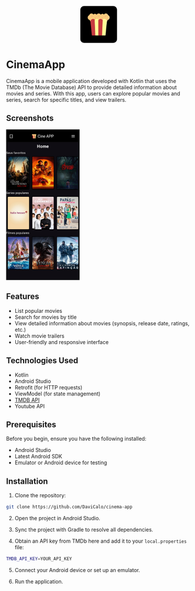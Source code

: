 <div align="center">
  <img alt="Logo" src="https://raw.githubusercontent.com/DaviCalo/cinema-app/main/app/src/main/ic_launcher-playstore.png" width="100" style="border-radius: 10px;"/>
</div>

# CinemaApp

CinemaApp is a mobile application developed with Kotlin that uses the TMDb (The Movie Database) API to provide detailed information about movies and series. With this app, users can explore popular movies and series, search for specific titles, and view trailers.

## Screenshots

<div>
  <img alt="home screen" src="https://raw.githubusercontent.com/DaviCalo/cinema-app/main/app/src/main/res/drawable/cine_app.png" width="200"/>
</div>

## Features

- List popular movies
- Search for movies by title
- View detailed information about movies (synopsis, release date, ratings, etc.)
- Watch movie trailers
- User-friendly and responsive interface

## Technologies Used

- Kotlin
- Android Studio
- Retrofit (for HTTP requests)
- ViewModel (for state management)
- <a href="https://developer.themoviedb.org/reference/intro/getting-started">TMDB API </a>
- Youtube API

## Prerequisites

Before you begin, ensure you have the following installed:

- Android Studio
- Latest Android SDK
- Emulator or Android device for testing

## Installation

1. Clone the repository:

```sh
git clone https://github.com/DaviCalo/cinema-app
```
2. Open the project in Android Studio.
    
3.   Sync the project with Gradle to resolve all dependencies.
    
4.  Obtain an API key from TMDb here and add it to your `local.properties` file:
```sh
TMDB_API_KEY=YOUR_API_KEY
```
5.  Connect your Android device or set up an emulator.
    
6. Run the application.

